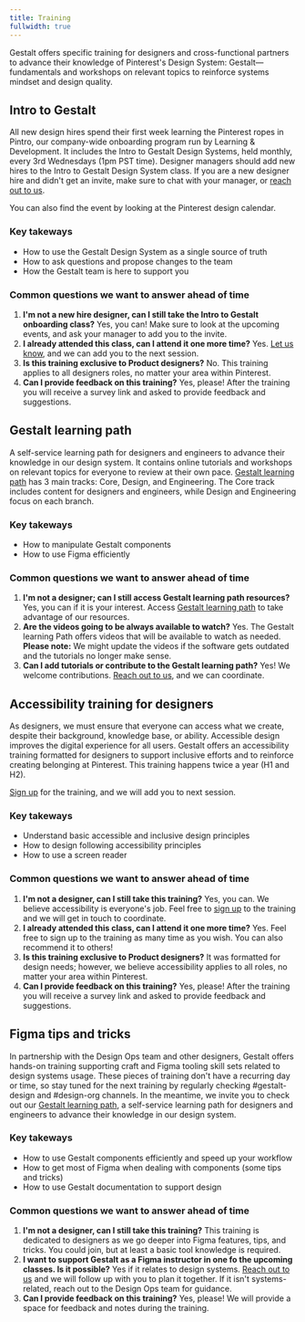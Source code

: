 ```yaml
---
title: Training
fullwidth: true
---
```


Gestalt offers specific training for designers and cross-functional partners to advance their knowledge of Pinterest's Design System: Gestalt—fundamentals and workshops on relevant topics to reinforce systems mindset and design quality.

## Intro to Gestalt

All new design hires spend their first week learning the Pinterest ropes in Pintro, our company-wide onboarding program run by Learning & Development. It includes the Intro to Gestalt Design Systems, held monthly, every 3rd Wednesdays (1pm PST time). Designer managers should add new hires to the Intro to Gestalt Design System class. If you are a new designer hire and didn't get an invite, make sure to chat with your manager, or [reach out to us](https://pinch.pinadmin.com/gestaltSlackDesign).

You can also find the event by looking at the Pinterest design calendar.

### Key takeways
- How to use the Gestalt Design System as a single source of truth
- How to ask questions and propose changes to the team
- How the Gestalt team is here to support you

### Common questions we want to answer ahead of time
1. **I'm not a new hire designer, can I still take the Intro to Gestalt onboarding class?**
Yes, you can! Make sure to look at the upcoming events, and ask your manager to add you to the invite. 
2. **I already attended this class, can I attend it one more time?**
Yes. [Let us know](https://pinch.pinadmin.com/gestaltSlackDesign), and we can add you to the next session. 
3. **Is this training exclusive to Product designers?**
No. This training applies to all designers roles, no matter your area within Pinterest. 
4. **Can I provide feedback on this training?**
Yes, please! After the training you will receive a survey link and asked to provide feedback and suggestions.  

## Gestalt learning path

A self-service learning path for designers and engineers to advance their knowledge in our design system. It contains online tutorials and workshops on relevant topics for everyone to review at their own pace.
[Gestalt learning path](https://w.pinadmin.com/display/EPD/Gestalt+Learning#GestaltLearning-designtrack) has 3 main tracks: Core, Design, and Engineering. 
The Core track includes content for designers and engineers, while Design and Engineering focus on each branch.

### Key takeways
- How to manipulate Gestalt components
- How to use Figma efficiently

### Common questions we want to answer ahead of time
1. **I'm not a designer; can I still access Gestalt learning path resources?**
Yes, you can if it is your interest. Access [Gestalt learning path](https://w.pinadmin.com/display/EPD/Gestalt+Learning#GestaltLearning-designtrack) to take advantage of our resources. 
2. **Are the videos going to be always available to watch?**
Yes. The Gestalt learning Path offers videos that will be available to watch as needed. 
**Please note:** We might update the videos if the software gets outdated and the tutorials no longer make sense.
3. **Can I add tutorials or contribute to the Gestalt learning path?**
Yes! We welcome contributions. [Reach out to us](https://pinch.pinadmin.com/gestaltSlackDesign), and we can coordinate. 

## Accessibility training for designers

As designers, we must ensure that everyone can access what we create, despite their background, knowledge base, or ability. Accessible design improves the digital experience for all users.
Gestalt offers an accessibility training formatted for designers to support inclusive efforts and to reinforce creating belonging at Pinterest. This training happens twice a year (H1 and H2).

[Sign up](https://coda.io/d/Gestalt-Office-Hours-Onboarding-and-Signup-sheets_dyV2KfOlbm2/A11y-for-designers-Sign-up-sheet_suesc#_lupsF) for the training, and we will add you to next session.

### Key takeways
- Understand basic accessible and inclusive design principles
- How to design following accessibility principles
- How to use a screen reader

### Common questions we want to answer ahead of time
1. **I'm not a designer, can I still take this training?**
Yes, you can. We believe accessibility is everyone's job. Feel free to [sign up](https://coda.io/d/Gestalt-Office-Hours-Onboarding-and-Signup-sheets_dyV2KfOlbm2/A11y-for-designers-Sign-up-sheet_suesc#_lupsF) to the training and we will get in touch to coordinate.
2. **I already attended this class, can I attend it one more time?**
Yes. Feel free to sign up to the training as many time as you wish. You can also recommend it to others! 
3. **Is this training exclusive to Product designers?**
It was formatted for design needs; however, we believe accessibility applies to all roles, no matter your area within Pinterest. 
4. **Can I provide feedback on this training?**
Yes, please! After the training you will receive a survey link and asked to provide feedback and suggestions. 
     
## Figma tips and tricks

In partnership with the Design Ops team and other designers, Gestalt offers hands-on training supporting craft and Figma tooling skill sets related to design systems usage. These pieces of training don't have a recurring day or time, so stay tuned for the next training by regularly checking #gestalt-design and #design-org channels. In the meantime, we invite you to check out our [Gestalt learning path](https://w.pinadmin.com/display/EPD/Gestalt+Learning#GestaltLearning-designtrack), a self-service learning path for designers and engineers to advance their knowledge in our design system.

### Key takeways
- How to use Gestalt components efficiently and speed up your workflow
- How to get most of Figma when dealing with components (some tips and tricks)
- How to use Gestalt documentation to support design 

### Common questions we want to answer ahead of time
1. **I'm not a designer, can I still take this training?**
This training is dedicated to designers as we go deeper into Figma features, tips, and tricks. You could join, but at least a basic tool knowledge is required.
2. **I want to support Gestalt as a Figma instructor in one fo the upcoming classes. Is it possible?**
Yes if it relates to design systems. [Reach out to us](https://pinch.pinadmin.com/gestaltSlackDesign) and we will follow up with you to plan it together. If it isn't systems-related, reach out to the Design Ops team for guidance.
3. **Can I provide feedback on this training?**
Yes, please! We will provide a space for feedback and notes during the training.     
